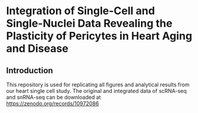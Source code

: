 # Integration of Single-Cell and Single-Nuclei Data Revealing the Plasticity of Pericytes in Heart Aging and Disease

## Introduction

This repository is used for replicating all figures and analytical results from our heart single cell study.
The original and integrated data of scRNA-seq and snRNA-seq can be downloaded at https://zenodo.org/records/10972086